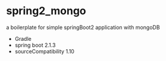 # spring2_mongo
a boilerplate for simple springBoot2 application with mongoDB

* Gradle 
* spring boot 2.1.3 
* sourceCompatibility 1.10 

